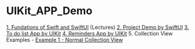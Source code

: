 # UIKit_APP_Demo
[1. Fundations of Swift and SwiftUI](https://github.com/1tongp/UIKit_APP_Demo/tree/main/swift_prac) (Lectures)
[2. Project Demo by SwiftUI](https://github.com/1tongp/UIKit_APP_Demo/tree/main/swift_prac/pracDemo)
[3. To do list App by UIKit](https://github.com/1tongp/UIKit_APP_Demo/tree/main/TODO_List_App)
[4. Reminders App by UIKit](https://github.com/1tongp/UIKit_APP_Demo/tree/main/Reminders_App)
5. Collection View Examples
    - [Example 1 - Normal Collection View](https://github.com/1tongp/UIKit_APP_Demo/tree/main/Collection%20View%201)
